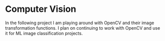 # Computer Vision

In the following project I am playing around with OpenCV and their image transformation functions. I plan on continuing to work with OpenCV and use it for ML image classification projects.
